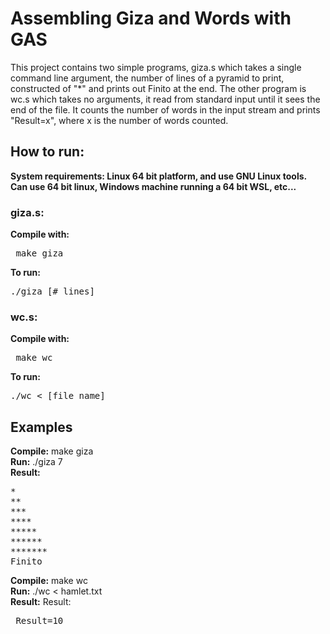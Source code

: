 # Assembling Giza and Words with GAS

This project contains two simple programs, giza.s which takes a single command line argument, the number of lines of a pyramid to print, constructed of "*" and prints out Finito at the end. The other program is wc.s which takes no arguments, it read from standard input until it sees the end of the file. It counts the number of words in the input stream and prints "Result=x", where x is the number of words counted.

## How to run:

<b> System requirements: Linux 64 bit platform, and use GNU Linux tools. Can use 64 bit linux, Windows machine running a 64 bit WSL, etc... </b>

### giza.s:

<b>Compile with:</b>
<pre> make giza </pre>

<b>To run:</b>
<pre>./giza [# lines]</pre>

### wc.s:

<b>Compile with:</b>
<pre> make wc </pre>

<b>To run:</b>
<pre>./wc < [file name] </pre>

## Examples

<b>Compile:</b> make giza <br/>
<b>Run:</b> ./giza 7 <br/>
<b>Result:</b>
<pre>*
**
***
****
*****
******
*******
Finito </pre>

<b>Compile:</b> make wc <br/>
<b>Run:</b> ./wc < hamlet.txt <br/>
<b>Result:</b> Result: <br/>
<pre> Result=10 </pre>
  
  


